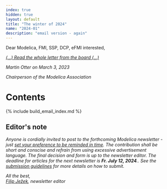 ```yaml
---
index: true
hidden: true
layout: default
title: "The winter of 2024"
name: "2024-01"
description: "email version - again"
---
```


Dear Modelica, FMI, SSP, DCP, eFMI interested,

*[(...) Read the whole letter from the board (...)](https://newsletter.modelica.org/2024-01/)*

*Martin Otter on March 3, 2023*

*Chairperson of the Modelica Association*


# Contents
{% include build_email_index.md %}

## Editor's note

*Anyone is cordially invited to post to the forthcoming Modelica newsletter - just [set your preference to be reminded in time](http://eepurl.com/dpvVdH). The contribution shall be short and conscise and refrain from using excessive advertisement language. The final decision and form is up to the newsletter editor.
The deadline for articles for the next newsletter is **Fr. July 12, 2024**.. See the [submission guidelines](https://newsletter.modelica.org/submission-guidelines.html) for more details on how to submit.*

*All the best,    
[Filip Ježek](mailto:filip.jezek@creativeconnections.cz), newsletter editor*
